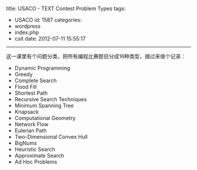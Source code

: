 title: USACO - TEXT Contest Problem Types
tags:
  - USACO
id: 1587
categories:
  - wordpress
  - index.php
  - csit
date: 2012-07-11 15:55:17
---

这一课里有个问题分类，把所有编程比赛题目分成16种类型，摘过来做个记录：

*   Dynamic Programming
*   Greedy
*   Complete Search
*   Flood Fill
*   Shortest Path
*   Recursive Search Techniques
*   Minimum Spanning Tree
*   Knapsack
*   Computational Geometry
*   Network Flow
*   Eulerian Path
*   Two-Dimensional Convex Hull
*   BigNums
*   Heuristic Search
*   Approximate Search
*   Ad Hoc Problems